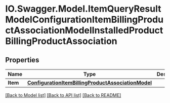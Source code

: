 # IO.Swagger.Model.ItemQueryResultModelConfigurationItemBillingProductAssociationModelInstalledProductBillingProductAssociation
## Properties

Name | Type | Description | Notes
------------ | ------------- | ------------- | -------------
**Item** | [**ConfigurationItemBillingProductAssociationModel**](ConfigurationItemBillingProductAssociationModel.md) |  | [optional] 

[[Back to Model list]](../README.md#documentation-for-models) [[Back to API list]](../README.md#documentation-for-api-endpoints) [[Back to README]](../README.md)

